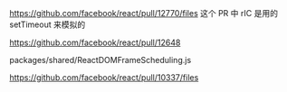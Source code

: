 https://github.com/facebook/react/pull/12770/files
这个 PR 中 rIC 是用的 setTimeout 来模拟的

https://github.com/facebook/react/pull/12648

packages/shared/ReactDOMFrameScheduling.js

https://github.com/facebook/react/pull/10337/files
